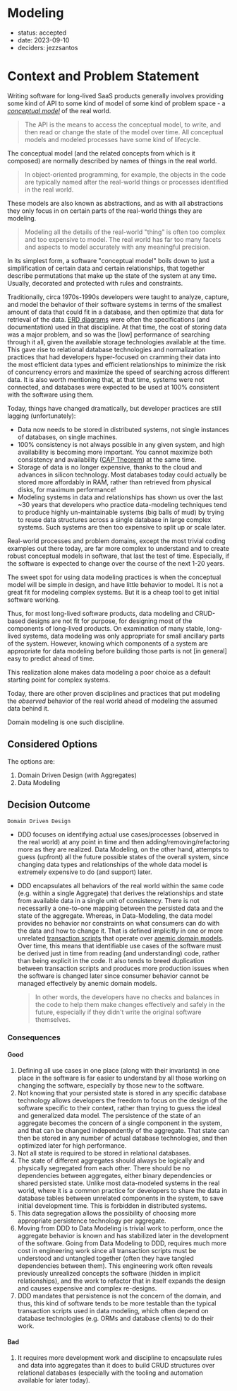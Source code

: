 # Modeling

* status: accepted
* date: 2023-09-10
* deciders: jezzsantos

# Context and Problem Statement

Writing software for long-lived SaaS products generally involves providing some kind of API to some kind of model of some kind of problem space - a *[conceptual model](https://uxdesign.cc/understanding-mental-and-conceptual-models-in-product-design-7d69de3cae26)* of the real world.

> The API is the means to access the conceptual model, to write, and then read or change the state of the model over time. All conceptual models and modeled processes have some kind of lifecycle.

The conceptual model (and the related concepts from which is it composed) are normally described by names of things in the real world.

> In object-oriented programming, for example, the objects in the code are typically named after the real-world things or processes identified in the real world.

These models are also known as abstractions, and as with all abstractions they only focus in on certain parts of the real-world things they are modeling.

> Modeling all the details of the real-world "thing" is often too complex and too expensive to model. The real world has far too many facets and aspects to model accurately with any meaningful precision.

In its simplest form, a software "conceptual model" boils down to just a simplification of certain data and certain relationships, that together describe permutations that make up the state of the system at any time. Usually, decorated and protected with rules and constraints.

Traditionally, circa 1970s-1990s developers were taught to analyze, capture, and model the behavior of their software systems in terms of the smallest amount of data that could fit in a database, and then optimize that data for retrieval of the data. [ERD diagrams](https://en.wikipedia.org/wiki/Entity%E2%80%93relationship_model) were often the specifications (and documentation) used in that discipline. At that time, the cost of storing data was a major problem, and so was the [low] performance of searching through it all, given the available storage technologies available at the time. This gave rise to relational database technologies and normalization practices that had developers hyper-focused on cramming their data into the most efficient data types and efficient relationships to minimize the risk of concurrency errors and maximize the speed of searching across different data. It is also worth mentioning that, at that time, systems were not connected, and databases were expected to be used at 100% consistent with the software using them.

Today, things have changed dramatically, but developer practices are still lagging (unfortunately):

* Data now needs to be stored in distributed systems, not single instances of databases, on single machines.
* 100% consistency is not always possible in any given system, and high availability is becoming more important. You cannot maximize both consistency and availability ([CAP Theorem](https://en.wikipedia.org/wiki/CAP_theorem)) at the same time.
* Storage of data is no longer expensive, thanks to the cloud and advances in silicon technology. Most databases today could actually be stored more affordably in RAM, rather than retrieved from physical disks, for maximum performance!
* Modeling systems in data and relationships has shown us over the last ~30 years that developers who practice data-modeling techniques tend to produce highly un-maintainable systems (big balls of mud) by trying to reuse data structures across a single database in large complex systems. Such systems are then too expensive to split up or scale later.

Real-world processes and problem domains, except the most trivial coding examples out there today, are far more complex to understand and to create robust conceptual models in software, that last the test of time. Especially, if the software is expected to change over the course of the next 1-20 years.

The sweet spot for using data modeling practices is when the conceptual model will be simple in design, and have little behavior to model. It is not a great fit for modeling complex systems. But it is a cheap tool to get initial software working.

Thus, for most long-lived software products, data modeling and CRUD-based designs are not fit for purpose, for designing most of the components of long-lived products. On examination of many stable, long-lived systems, data modeling was only appropriate for small ancillary parts of the system. However, knowing which components of a system are appropriate for data modeling before building those parts is not [in general] easy to predict ahead of time.

This realization alone makes data modeling a poor choice as a default starting point for complex systems.

Today, there are other proven disciplines and practices that put modeling the *observed* behavior of the real world ahead of modeling the assumed data behind it.

Domain modeling is one such discipline.

## Considered Options

The options are:

1. Domain Driven Design (with Aggregates)
2. Data Modeling

## Decision Outcome

`Domain Driven Design`

- DDD focuses on identifying actual use cases/processes (observed in the real world) at any point in time and then adding/removing/refactoring more as they are realized. Data Modeling, on the other hand, attempts to guess (upfront) all the future possible states of the overall system, since changing data types and relationships of the whole data model is extremely expensive to do (and support) later.

- DDD encapsulates all behaviors of the real world within the same code (e.g. within a single Aggregate) that derives the relationships and state from available data in a single unit of consistency. There is not necessarily a one-to-one mapping between the persisted data and the state of the aggregate. Whereas, in Data-Modeling, the data model provides no behavior nor constraints on what consumers can do with the data and how to change it. That is defined implicitly in one or more unrelated [transaction scripts](https://martinfowler.com/eaaCatalog/transactionScript.html) that operate over [anemic domain models](https://martinfowler.com/bliki/AnemicDomainModel.html). Over time, this means that identifiable use cases of the software must be derived just in time from reading (and understanding) code, rather than being explicit in the code. It also tends to breed duplication between transaction scripts and produces more production issues when the software is changed later since consumer behavior cannot be managed effectively by anemic domain models.

  > In other words, the developers have no checks and balances in the code to help them make changes effectively and safely in the future, especially if they didn't write the original software themselves.

### Consequences

#### Good

1. Defining all use cases in one place (along with their invariants) in one place in the software is far easier to understand by all those working on changing the software, especially by those new to the software.
2. Not knowing that your persisted state is stored in any specific database technology allows developers the freedom to focus on the design of the software specific to their context, rather than trying to guess the ideal and generalized data model. The persistence of the state of an aggregate becomes the concern of a single component in the system, and that can be changed independently of the aggregate. That state can then be stored in any number of actual database technologies, and then optimized later for high performance.
3. Not all state is required to be stored in relational databases.
4. The state of different aggregates should always be logically and physically segregated from each other. There should be no dependencies between aggregates, either binary dependencies or shared persisted state. Unlike most data-modeled systems in the real world, where it is a common practice for developers to share the data in database tables between unrelated components in the system, to save initial development time. This is forbidden in distributed systems.
5. This data segregation allows the possibility of choosing more appropriate persistence technology per aggregate.
6. Moving from DDD to Data Modeling is trivial work to perform, once the aggregate behavior is known and has stabilized later in the development of the software. Going from Data Modeling to DDD, requires much more cost in engineering work since all transaction scripts must be understood and untangled together (often they have tangled dependencies between them). This engineering work often reveals previously unrealized concepts the software (hidden in implicit relationships), and the work to refactor that in itself expands the design and causes expensive and complex re-designs.
7. DDD mandates that persistence is not the concern of the domain, and thus, this kind of software tends to be more testable than the typical transaction scripts used in data modeling, which often depend on database technologies (e.g. ORMs and database clients) to do their work.

#### Bad

1. It requires more development work and discipline to encapsulate rules and data into aggregates than it does to build CRUD structures over relational databases (especially with the tooling and automation available for later today).